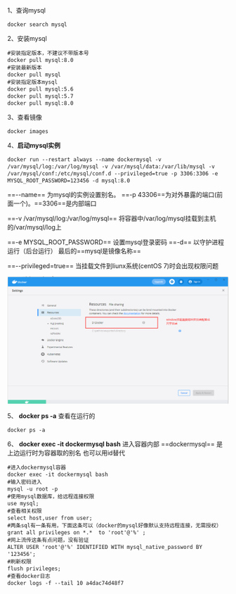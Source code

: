 1、查询mysql

```
docker search mysql
```

2、安装mysql

```
#安装指定版本，不建议不带版本号 
docker pull mysql:8.0
#安装最新版本
docker pull mysql
#安装指定版本mysql
docker pull mysql:5.6
docker pull mysql:5.7
docker pull mysql:8.0
```

3、查看镜像

```
docker images
```

4、**启动mysql实例**

```
docker run --restart always --name dockermysql -v /var/mysql/log:/var/log/mysql -v /var/mysql/data:/var/lib/mysql -v /var/mysql/conf:/etc/mysql/conf.d --privileged=true -p 3306:3306 -e   MYSQL_ROOT_PASSWORD=123456 -d mysql:8.0 
```

 ==--name== 为mysql的实例设置别名。 ==-p 43306==为对外暴露的端口(前面一个)。==3306==是内部端口 

==-v /var/mysql/log:/var/log/mysql== 将容器中/var/log/mysql挂载到主机的/var/mysql/log上

  ==-e MYSQL_ROOT_PASSWORD== 设置mysql登录密码 ==-d== 以守护进程运行（后台运行） 最后的==mysql是镜像名称==

  ==--privileged=true== 当挂载文件到liunx系统(centOS 7)时会出现权限问题

![](https://raw.githubusercontent.com/CNRF/noteImage/main/image/202302050146478.png)



5、 **docker ps -a** 查看在运行的

```
docker ps -a
```

6、 **docker exec -it dockermysql bash**   进入容器内部 ==dockermysql== 是上边运行时为容器取的别名 也可以用id替代

```shell
#进入dockermysql容器
docker exec -it dockermysql bash
#输入密码进入
mysql -u root -p
#使用mysql数据库，给远程连接权限
use mysql;
#查看相关权限
select host,user from user;
#两条sql有一条有用，下面这条可以（docker的mysql好像默认支持远程连接，无需授权）
grant all privileges on *.*  to 'root'@'%' ;
#网上流传这条有点问题，没有验证
ALTER USER 'root'@'%' IDENTIFIED WITH mysql_native_password BY '123456';
#刷新权限
flush privileges;
#查看docker日志
docker logs -f --tail 10 a4dac74d48f7
```

